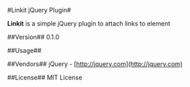 #Linkit jQuery Plugin#

**Linkit** is a simple jQuery plugin to attach links to element

##Version##
0.1.0

##Usage##

##Vendors##
jQuery - [http://jquery.com](http://jquery.com)

##License##
MIT License
